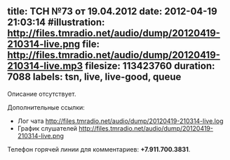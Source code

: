 title: ТСН №73 от 19.04.2012
date: 2012-04-19 21:03:14
#illustration: http://files.tmradio.net/audio/dump/20120419-210314-live.png
file: http://files.tmradio.net/audio/dump/20120419-210314-live.mp3
filesize: 113423760
duration: 7088
labels: tsn, live, live-good, queue
---
Описание отсутствует.

Дополнительные ссылки:

- Лог чата
  http://files.tmradio.net/audio/dump/20120419-210314-live.log
- График слушателей
  http://files.tmradio.net/audio/dump/20120419-210314-live.png

Телефон горячей линии для комментариев: **+7.911.700.3831**.
